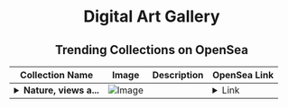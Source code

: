 <div align="center">

# Digital Art Gallery

## Trending Collections on OpenSea

| Collection Name                       | Image                                                                                     | Description                       | OpenSea Link                                                                                          |
|---------------------------------------|-------------------------------------------------------------------------------------------|-----------------------------------|--------------------------------------------------------------------------------------------------------|
| **<details><summary>Nature, views a...</summary>Nature, views and landscapes</details>** | ![Image](https://i.seadn.io/s/raw/files/d42b542738618395c2fba0b2dc59eba1.jpg?w=500&auto=format?w=200&auto=format) |  | <details><summary>Link</summary>[Nature, views and landscapes](https://opensea.io/collection/nature-views-and-landscapes)</details> |

</div>